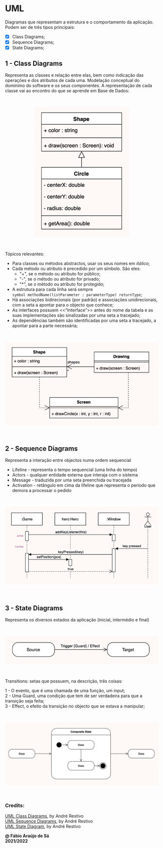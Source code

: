 # UML

Diagramas que representam a estrutura e o comportamento da aplicação. Podem ser de três tipos principais:

- [x] Class Diagrams;
- [x] Sequence Diagrams;
- [x] State Diagrams;

## 1 - Class Diagrams

Representa as classes e relação entre elas, bem como indicação das operações e dos atributos de cada uma.
Modelação conceptual do domínimo do software e os seus componentes.
A representação de cada classe vai ao encontro do que se aprende em Base de Dados:

<br/>
<p align = "center" >
  <img 
       title = "André Restivo UML"
       src = "../Images/inheritanceUML.png" 
       alt = "André Restivo UML" 
    />
</p>
<br>

Tópicos relevantes: <br>
- Para classes ou métodos abstractos, usar os seus nomes em *itálico*; <br>
- Cada método ou atributo é precedido por um símbolo. São eles: <br>
  - "+", se o método ou atributo for público; <br>
  - "-", se o método ou atributo for privado; <br>
  - "*", se o método ou atributo for protegido; <br>
- A estrutura para cada linha será sempre <br> `symbol methodName(listParameter : parameterType) returnType`; <br>
- Há associações bidirecionais (por padrão) e associações unidirecionais, com a seta a apontar para o objecto que conhece; <br>
- As interfaces possuem <<"Interface">> antes do nome da tabela e as suas implementações são sinalizadas por uma seta a tracejado; <br>
- As dependências também são identificadas por uma seta a tracejado, a apontar para a parte necessária; <br>

<br/>
<p align = "center" >
  <img 
       title = "André Restivo Dependency"
       src = "../Images/dependencyUML.png" 
       alt = "André Restivo Dependency" 
    />
</p>
<br>

## 2 - Sequence Diagrams

Representa a interação entre objectos numa ordem sequencial <br>

- Lifeline - representa o tempo sequencial (uma linha do tempo)
- Actors - qualquer entidade externa que interaja com o sistema
- Message - traduzida por uma seta preenchida ou tracejada
- Activation - retângulo em cima da lifeline que representa o período que demora a processar o pedido

<br/>
<p align = "center" >
  <img 
       title = "André Restivo Activation"
       src = "../Images/activationSequence.png" 
       alt = "André Restivo Activation" 
    />
</p>
<br>

## 3 - State Diagrams

Representa os diversos estados da aplicação (inicial, intermédio e final) <br>

<br/>
<p align = "center" >
  <img 
       title = "André Restivo Transition"
       src = "../Images/transitionUML.png" 
       alt = "André Restivo Transition" 
    />
</p>
<br>

Transitions: setas que possuem, na descrição, três coisas:

1 - O evento, que é uma chamada de uma função, um input; <br> 
2 - Uma Guard, uma condição que tem de ser verdadeira para que a transição seja feita; <br>
3 - Effect, o efeito da transição no objecto que se estava a manipular; <br>

<br/>
<p align = "center" >
  <img 
       title = "André Restivo State"
       src = "../Images/stateDiagram.png" 
       alt = "André Restivo State" 
    />
</p>
<br>

### Credits: <br>
[UML Class Diagrams](https://web.fe.up.pt/~arestivo/presentation/uml-classes/#1), by André Restivo <br>
[UML Sequence Diagrams](https://web.fe.up.pt/~arestivo/presentation/uml-sequence/#1), by André Restivo <br>
[UML State Diagram](https://web.fe.up.pt/~arestivo/presentation/uml-state/#13), by André Restivo <br>

**@ Fábio Araújo de Sá** <br/>
**2021/2022**